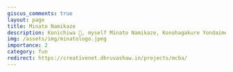 ```yaml
---
giscus_comments: true
layout: page
title: Minato Namikaze
description: Konichiwa 👋, myself Minato Namikaze, Konohagakure Yondaime Hokage. I do every work of a Hokage in a swift and clean way ⚡
img: /assets/img/minatologo.jpeg
importance: 2
category: fun
redirect: https://creativenet.dhruvashaw.in/projects/mcba/
---
```

